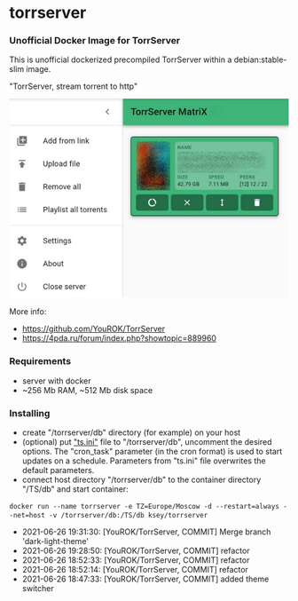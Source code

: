# torrserver
### Unofficial Docker Image for TorrServer

This is unofficial dockerized precompiled TorrServer within a debian:stable-slim image.

"TorrServer, stream torrent to http"

![TorrServer](https://raw.githubusercontent.com/MrKsey/torrserver/master/ts.jpg)

More info:
- https://github.com/YouROK/TorrServer
- https://4pda.ru/forum/index.php?showtopic=889960

### Requirements

* server with docker
* ~256 Mb RAM, ~512 Mb disk space 

### Installing

- сreate "/torrserver/db" directory (for example) on your host
- (optional) put ["ts.ini"](https://raw.githubusercontent.com/MrKsey/torrserver/master/ts.ini) file to "/torrserver/db", uncomment the desired options. The "cron_task" parameter (in the cron format) is used to start updates on a schedule. Parameters from "ts.ini" file overwrites the default parameters.
- connect host directory "/torrserver/db" to the container directory "/TS/db" and start container:
```
docker run --name torrserver -e TZ=Europe/Moscow -d --restart=always --net=host -v /torrserver/db:/TS/db ksey/torrserver
```























































































































* 2021-06-26 19:31:30: [YouROK/TorrServer, COMMIT] Merge branch 'dark-light-theme'
* 2021-06-26 19:28:50: [YouROK/TorrServer, COMMIT] refactor
* 2021-06-26 18:52:33: [YouROK/TorrServer, COMMIT] refactor
* 2021-06-26 18:52:14: [YouROK/TorrServer, COMMIT] refactor
* 2021-06-26 18:47:33: [YouROK/TorrServer, COMMIT] added theme switcher
